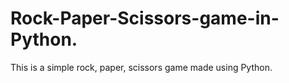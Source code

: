# Rock-Paper-Scissors-game-in-Python.
This is a simple rock, paper, scissors game made using Python.
